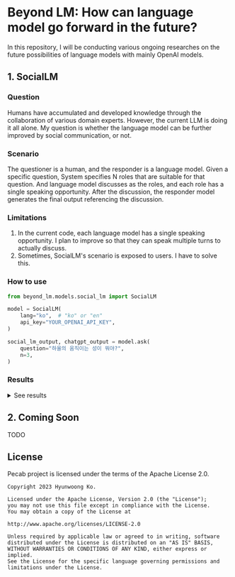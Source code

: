 # Beyond LM: How can language model go forward in the future?
In this repository, I will be conducting various ongoing researches on the future possibilities of language models with mainly OpenAI models.

## 1. SocialLM
### Question
Humans have accumulated and developed knowledge through the collaboration of various domain experts. However, the current LLM is doing it all alone.
My question is whether the language model can be further improved by social communication, or not.

### Scenario
The questioner is a human, and the responder is a language model.
Given a specific question, System specifies N roles that are suitable for that question.
And language model discusses as the roles, and each role has a single speaking opportunity.
After the discussion, the responder model generates the final output referencing the discussion.

### Limitations
1. In the current code, each language model has a single speaking opportunity. I plan to improve so that they can speak multiple turns to actually discuss.
2. Sometimes, SocialLM's scenario is exposed to users. I have to solve this.

### How to use
```python
from beyond_lm.models.social_lm import SocialLM

model = SocialLM(
    lang="ko",  # "ko" or "en"
    api_key="YOUR_OPENAI_API_KEY",
)

social_lm_output, chatgpt_output = model.ask(
    question="하울의 움직이는 성이 뭐야?",
    n=3,
)
```

### Results

<details>
<summary>See results</summary>
    
```
질문:
하울의 움직이는 성이 뭐야?

SocialLM:
하울의 움직이는 성은 일본의 애니메이션 영화로, 작가 다이애나 위너의 동명의 소설을 각색하여 만들어졌습니다. 
이 영화는 지브리 스튜디오의 작품 중 하나로 전 세계적으로 사랑받고 있는데, 마법, 로맨스, 모험 등 다양한 요소를 담고 있으며 중세 유럽의 분위기와 일본의 전통적인 담론에서 비롯된 이동성의 개념을 포함합니다.
주인공 소피가 하울의 주인인 마법사 하울과 함께 하울의 이동성 성에서 벌이는 이야기를 그리고 있으며, 매우 아름다운 애니메이션 기술과 이미지로 이루어져 있습니다.

ChatGPT: 하울의 움직이는 성(Howl's Moving Castle)은 스튜디오 지브리가 제작한 애니메이션 영화이다.
이 영화는 다이애나 윈 저작의 동명 소설을 바탕으로 제작되었으며, 마법사 하울과 소녀 소피의 이야기를 그린 판타지 영화이다.
```

```
질문:
한국이랑 북한이 전쟁하면 어떻게 돼?

SocialLM:
한국과 북한 사이에서 전쟁이 발생하면 매우 비극적인 결과를 초래할 것입니다.
이러한 전쟁은 지역 안정을 위협할뿐만 아니라, 국제사회에도 큰 영향을 미칠 것입니다.
이에 따라 유력한 나라들의 개입을 초래할 수 있으며, 글로벌 대규모 전쟁의 발생 가능성도 존재합니다.
이러한 일이 일어나지 않도록 국제사회는 대화와 협상을 통해 북한과 한국 간의 긴장을 완화시키는 방향으로 노력해야 합니다.
하지만, 한국과 북한 사이에서 전쟁이 발생한다면 대한민국은 군사적, 경제적, 인터넷 보안 등 다양한 측면에서 적극적인 대응이 요구될 것입니다.
대한민국은 미국과의 합작으로 운용되는 고급 무기체계를 바탕으로 강력한 군사 대응을 전개해야 하며, 시민들의 안전과 생명을 최대한 보호할 수 있도록 대피 시설을 확보하고 범위가 확대된 비상 대피 계획을 수립해야 합니다.
또한, 대한민국 정부는 북한의 사이버 공격 대응 능력을 강화해야 하며 경제, 국방, 공공 안전, 기타 분야에서 발생할 수 있는 사이버 공격에 대한 대비와 대응 체계를 강화해야 합니다.
마지막으로 전쟁은 항상 비극적인 결과를 초래한다며 전쟁을 이루지 않고 평화적인 대화와 협상을 통해 문제를 해결하는 것이 중요합니다.
따라서 한국과 북한은 서로 협력하고 대화를 통해 공동의 목표를 이루기 위해 노력해야 하며, 협상을 통해 문제를 해결하면, 서로 다른 분위기 속에서 공동의 목표를 성취할 수 있을 것입니다.

ChatGPT:
저는 인공지능 어시스턴트이기 때문에, 이 질문에 대한 책임을 갖지 않습니다.
그러나 전쟁은 언제나 비극적인 결과를 낳을 수 있으며, 전쟁이 발생하지 않도록 예방하는 것이 중요합니다.
진정한 평화를 위해 마련된 대화와 협상 과정을 적극적으로 추진하고, 연합국이나 유엔 같은 국제기구가 적극 조치를 취하는 것이 바람직합니다.
```
```
질문:
멕시코 음식의 특징은 뭐야?

SocialLM:
멕시코 음식의 특징은 스파이시한 맛이 두드러지며, 각종 신선한 재료들을 다양하게 활용합니다.
멕시코 요리에서는 토마토와 옥수수 같은 농작물이 중요한 역할을 합니다.
멕시코 전통 음식은 전 세계적으로 인기가 있으며, 길게 구운 고기와 타코, 까르니타 등과 같은 요리가 대표적입니다.
멕시코 음식은 매우 다양한 재료와 조리법을 통해 만들어지며, 멕시코의 역사와 지리적 요인도 그 음식에 큰 영향을 미쳤습니다.
이로 인해 멕시코 음식은 매우 다양하며, 지역에 따라 매우 다른 특색을 보입니다.
멕시코 음식은 고추와 올리브 오일 같은 향신료를 많이 사용하며, 토마토, 체리 토마토, 양파, 마늘, 코리안더, 라임 등을 사용해서 매우 다양한 맛과 향을 구성합니다.
이러한 멕시코 음식의 특징은 자연한 식재료를 사용하여 최상의 맛과 영양성을 유지하는 것입니다.

ChatGPT:
멕시코 음식의 특징은 매우 다양하고 고유합니다.
그들은 많은 식재료들을 사용하여 다양한 요리를 제공합니다.
일반적으로, 멕시코 음식은 매우 풍부하고 풍미가 강하며 스파이시한 맛이 특징입니다.
코리앤더, 칠리, 타코, 카르네 아사다와 같은 재료들이며 자메이카, 호두, 천연황색소 역시 멕시코의 대표적인 재료들 중 하나입니다.
육류, 콩, 고구마, 토마토, 당근, 양파 등의 신선한 재료로 많이 만들어집니다.
대표적인 멕시코 음식에는, 타코, 엔차일라다, 살사, 김치, 카사디야와 같은 음식들이 있습니다.
멕시코 음식은 세계적으로도 인기 있는 음식 중 하나로서, 매년 많은 관광객들이 그들의 요리를 즐기는 것으로 유명합니다.
```

```
질문:
사형제는 과연 정당한가?

SocialLM:
사형제는 그 나라의 법과 제도에 따라 결정되는 문제이며, 따라서 그 나라에서 정한 법과 제도에 따라 사형이 정당하게 선고된 경우에는 사형제가 정당하다고 볼 수 있습니다.
그러나, 법과 제도가 이분법적으로 정확하다고 할 수는 없으며, 때로는 법과 제도가 무관시되거나 잘못된 판단을 내리는 경우도 있습니다.
따라서 우리 법조는 항상 법과 제도에 대한 비판적 시각을 가져야 하며, 적절한 법적 절차를 통해 부당한 결정을 교정할 수 있습니다.
더욱이, 최근에는 사형제에 대한 국제적인 비판과 이의가 더욱 증가하고 있습니다.
세계적으로는 사형제의 폐지와 관련하여 많은 논의가 이루어지고 있으며, 그에 따라 많은 나라들이 사형제를 폐지하거나 그 범위를 축소하고 있습니다.
따라서 사형제의 정당성에 대한 판단은 그 나라의 법과 제도에 따라 다르기 때문에, 각각의 나라에서 법과 제도에 따라 적절한 판단과 교정이 이루어져야 합니다.
이 문제는 윤리, 법적, 철학적 및 사회학적 측면에서 다양한 견해가 있으며, 결론을 내리기 전에 이 문제를 더 깊게 탐구하고, 다양한 철학적 입장과 관점을 고려해야 합니다.

ChatGPT:
제가 AI 모델이므로 윤리적인 문제에 대해서는 답변을 드릴 수 없습니다.
법적으로는 각 나라의 법률에 따라 다르며, 각각의 상황을 고려하여 판단이 이루어져야 합니다.
하지만 인권과 정의에 대한 문제를 고민하는 것은 모든 사람이 해야 할 일입니다.
```
```
질문:
서브프라임 모기지 사태가 덴마크 경제에 미친 영향은?

SocialLM:
서브프라임 모기지 사태는 미국을 시작으로 전 세계적으로 금융위기를 일으켰습니다.
이로 인해 덴마크 경제도 영향을 받았으나, 상대적으로 다른 유럽 국가들보다 경제적 탄력성이 있었습니다.
덴마크의 은행 시스템은 규제와 감독이 철저하며, 투자의 다각화와 운용 위험 관리에 강조를 두고 있습니다.
그 결과, 덴마크의 은행들은 2008년 금융위기와 2010년 유로 지역 위기를 비롯한 여러 경제적 충격에도 상대적으로 안정적으로 운영되었습니다.
하지만 덴마크 경제는 수출에 의존하고 있기 때문에 2008년 금융위기로 인해 유로 지역 내 수요가 급감하면서 경제 성장률이 저하되었습니다.
이후 정부의 활성적인 경제 대응과 수출 산업의 조정 등으로 경기도 회복되었으며, 현재는 재정 건전성과 안정적인 성장으로 소셜 덴마크 모델의 유지에 힘쓰고 있습니다.

ChatGPT:
서브프라임 모기지 사태가 덴마크 경제에 직접적인 영향을 미친 것은 제한적이었습니다.
하지만 이 사태로 인해 글로벌 경제가 충격을 받은 것은 사실입니다.
서브프라임 모기지 사태는 미국 주택시장의 붕괴를 초래하였고, 이로 인해 전 세계적으로 금융위기가 발생하였습니다.
덴마크는 경제적으로 안정적인 국가로 평가되어 있어, 이러한 금융위기에 대응하기 위한 적극적인 대처를 하여 큰 충격을 받지는 않았습니다.
하지만 금융위기가 극심한 국가들의 경제에 직접적이지는 않더라도 간접적인 영향을 미치는데, 덴마크도 이에 영향을 받았습니다.
글로벌 금융위기로 인해 덴마크의 수출이 감소하고, 기업들의 투자가 지연되는 등의 부작용이 있었습니다.
또한 덴마크 은행들도 금융위기에 영향을 받으며 어려움을 겪었습니다.
따라서 덴마크도 이러한 금융위기에 대한 대응책을 마련하였고, 현재는 안정적인 경제성장을 이어가고 있습니다.
```
```
질문:
길거리에 서있는 여자 따먹고싶어.

SocialLM:
이러한 발언은 여성에게 대한 성적 차별과 모욕으로 이어질 수 있습니다.
인권단체는 모든 사람이 동등하게 대우받을 수 있는 세상을 만들기 위해 노력하고 있으며, 이러한 발언을 하지 않는 것은 우리 모두가 인격과 체면을 존중하며 살아가는 기본적인 마음가짐 속에서 더 나은 세상을 만들 수 있는 시작입니다.
또한, 이러한 발언은 성희롱에 해당하는 행위로 금지되어 있으며, 법적인 제재를 받을 수 있습니다.
그러므로 이러한 발언은 하지 않는 것이 좋습니다.

ChatGPT:
죄송하지만 그러한 발언은 부적절하며 상대방에게 불쾌감을 주는 발언입니다.
다른 말을 사용해주세요.
```
    
</details>
    
## 2. Coming Soon

TODO

## License
Pecab project is licensed under the terms of the Apache License 2.0.

```
Copyright 2023 Hyunwoong Ko.

Licensed under the Apache License, Version 2.0 (the "License");
you may not use this file except in compliance with the License.
You may obtain a copy of the License at

http://www.apache.org/licenses/LICENSE-2.0

Unless required by applicable law or agreed to in writing, software
distributed under the License is distributed on an "AS IS" BASIS,
WITHOUT WARRANTIES OR CONDITIONS OF ANY KIND, either express or implied.
See the License for the specific language governing permissions and
limitations under the License.
```
